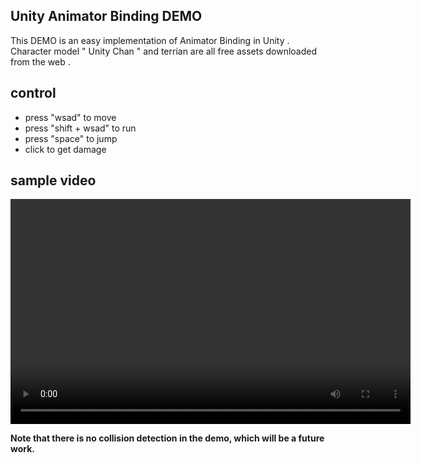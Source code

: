 ## Unity Animator Binding DEMO

This DEMO is an easy implementation of Animator Binding in Unity .
Character model " Unity Chan " and terrian are all free assets downloaded from the web .

## control

- press "wsad" to move
- press "shift + wsad" to run
- press "space" to jump
- click to get damage

## sample video

<video width="640" height="360" controls>
  <source src="video.mp4" type="video/mp4">
  Your browser does not support the video tag.
</video>

**Note that there is no collision detection in the demo, which will be a future work.**